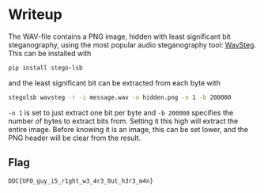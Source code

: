 # Writeup

The WAV-file contains a PNG image, hidden with least significant bit steganography, using the most popular audio steganography tool: [WavSteg](https://github.com/ragibson/Steganography#WavSteg). This can be installed with

```bash
pip install stego-lsb
```

and the least significant bit can be extracted from each byte with

```bash
stegolsb wavsteg -r -i message.wav -o hidden.png -n 1 -b 200000
```

`-n 1` is set to just extract one bit per byte and `-b 200000` specifies the number of bytes to extract bits from. Setting it this high will extract the entire image. Before knowing it is an image, this can be set lower, and the PNG header will be clear from the result.

## Flag

`DDC{UFO_guy_i5_r1ght_w3_4r3_0ut_h3r3_m4n}`

